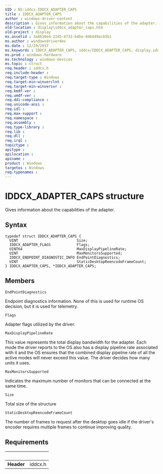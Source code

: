 ```yaml
---
UID : NS:iddcx.IDDCX_ADAPTER_CAPS
title : IDDCX_ADAPTER_CAPS
author : windows-driver-content
description : Gives information about the capabilities of the adapter.
old-location : display\iddcx_adapter_caps.htm
old-project : display
ms.assetid : 3a8610e4-22d5-4732-b4be-846449acb5b1
ms.author : windowsdriverdev
ms.date : 12/29/2017
ms.keywords : IDDCX_ADAPTER_CAPS, iddcx/IDDCX_ADAPTER_CAPS, display.iddcx_adapter_caps, IDDCX_ADAPTER_CAPS structure [Display Devices]
ms.prod : windows-hardware
ms.technology : windows-devices
ms.topic : struct
req.header : iddcx.h
req.include-header : 
req.target-type : Windows
req.target-min-winverclnt : 
req.target-min-winversvr : 
req.kmdf-ver : 
req.umdf-ver : 
req.ddi-compliance : 
req.unicode-ansi : 
req.idl : 
req.max-support : 
req.namespace : 
req.assembly : 
req.type-library : 
req.lib : 
req.dll : 
req.irql : 
topictype : 
apitype : 
apilocation : 
apiname : 
product : Windows
targetos : Windows
req.typenames : 
---
```


# IDDCX_ADAPTER_CAPS structure
Gives information about the capabilities of the adapter.

## Syntax
````
typedef struct IDDCX_ADAPTER_CAPS {
  UINT                           Size;
  IDDCX_ADAPTER_FLAGS            Flags;
  UINT64                         MaxDisplayPipelineRate;
  UINT                           MaxMonitorsSupported;
  IDDCX_ENDPOINT_DIAGNOSTIC_INFO EndPointDiagnostics;
  UINT                           StaticDesktopReencodeFrameCount;
} IDDCX_ADAPTER_CAPS, *IDDCX_ADAPTER_CAPS;
````

## Members


`EndPointDiagnostics`

Endpoint diagnostics information. None of this is used for runtime OS decision, but it is used for telemetry.

`Flags`

Adapter flags utilized by the driver.

`MaxDisplayPipelineRate`

This value represents the total display bandwidth for the adapter. Each mode the driver reports to the OS also has a display pipeline rate associated with it and the OS ensures that the combined display pipeline rate of all the active modes will never exceed this value. The driver decides how many units it uses.

`MaxMonitorsSupported`

Indicates the maximum number of monitors that can be connected at the same time.

`Size`

Total size of the structure

`StaticDesktopReencodeFrameCount`

The number of frames to request after the desktop goes idle if the driver's encoder requires multiple frames to continue improving quality.


## Requirements
| &nbsp; | &nbsp; |
| ---- |:---- |
| **Header** | iddcx.h |